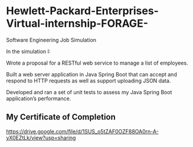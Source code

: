 # Hewlett-Packard-Enterprises-Virtual-internship-FORAGE-
Software Engineering Job Simulation

In the simulation I:

Wrote a proposal for a RESTful web service to manage a list of employees.

Built a web server application in Java Spring Boot that can accept and respond to HTTP requests as well as support uploading JSON data.

Developed and ran a set of unit tests to assess my Java Spring Boot application’s performance.

## My Certificate of Completion

https://drive.google.com/file/d/1SUS_o5tZAF0OZF88OA0rn-A-yX0EZtLk/view?usp=sharing
